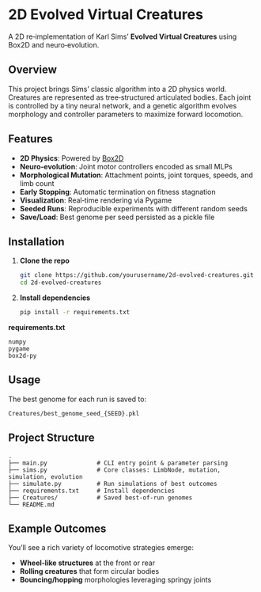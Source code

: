 # 2D Evolved Virtual Creatures

A 2D re‐implementation of Karl Sims’ **Evolved Virtual Creatures** using Box2D and neuro‐evolution.

## Overview

This project brings Sims’ classic algorithm into a 2D physics world. Creatures are represented as tree‐structured articulated bodies. Each joint is controlled by a tiny neural network, and a genetic algorithm evolves morphology and controller parameters to maximize forward locomotion.

## Features

- **2D Physics**: Powered by [Box2D](https://github.com/pybox2d/pybox2d)
- **Neuro‐evolution**: Joint motor controllers encoded as small MLPs
- **Morphological Mutation**: Attachment points, joint torques, speeds, and limb count
- **Early Stopping**: Automatic termination on fitness stagnation
- **Visualization**: Real‐time rendering via Pygame
- **Seeded Runs**: Reproducible experiments with different random seeds
- **Save/Load**: Best genome per seed persisted as a pickle file

## Installation

1. **Clone the repo**  
   ```bash
   git clone https://github.com/yourusername/2d-evolved-creatures.git
   cd 2d-evolved-creatures
   ```

2. **Install dependencies**  
   ```bash
   pip install -r requirements.txt
   ```

**requirements.txt**
```
numpy
pygame
box2d-py
```

## Usage

The best genome for each run is saved to:
```
Creatures/best_genome_seed_{SEED}.pkl
```

## Project Structure

```
.
├── main.py              # CLI entry point & parameter parsing
├── sims.py              # Core classes: LimbNode, mutation, simulation, evolution
├── simulate.py          # Run simulations of best outcomes
├── requirements.txt     # Install dependencies
├── Creatures/           # Saved best‐of‐run genomes
└── README.md
```

## Example Outcomes

You’ll see a rich variety of locomotive strategies emerge:

- **Wheel‐like structures** at the front or rear  
- **Rolling creatures** that form circular bodies  
- **Bouncing/hopping** morphologies leveraging springy joints  
